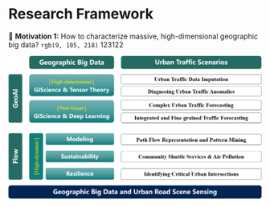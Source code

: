 Research Framework
======
:page_facing_up: **Motivation 1:** How to characterize massive, high-dimensional geographic big data?
`rgb(9, 105, 218)` 123122

![Editing a markdown file for a talk](/images/Outline.png)

